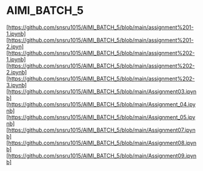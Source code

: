# AIMl_BATCH_5
[https://github.com/snsru1015/AIMl_BATCH_5/blob/main/assignment%201-1.ipynb]
[https://github.com/snsru1015/AIMl_BATCH_5/blob/main/assignment%201-2.ipyn]
[https://github.com/snsru1015/AIMl_BATCH_5/blob/main/assignment%202-1.ipynb]
[https://github.com/snsru1015/AIMl_BATCH_5/blob/main/assignment%202-2.ipynb]
[https://github.com/snsru1015/AIMl_BATCH_5/blob/main/assignment%202-3.ipynb]
[https://github.com/snsru1015/AIMl_BATCH_5/blob/main/Assignment03.ipynb]
[https://github.com/snsru1015/AIMl_BATCH_5/blob/main/Assignment_04.ipynb]
[https://github.com/snsru1015/AIMl_BATCH_5/blob/main/Assignment_05.ipynb]
[https://github.com/snsru1015/AIMl_BATCH_5/blob/main/Assignment07.ipynb]
[https://github.com/snsru1015/AIMl_BATCH_5/blob/main/Assignment08.ipynb]
[https://github.com/snsru1015/AIMl_BATCH_5/blob/main/Assignment09.ipynb]


